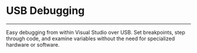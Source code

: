 # USB Debugging
---
Easy debugging from within Visual Studio over USB. Set breakpoints, step through code, and examine variables without the need for specialized hardware or software.
